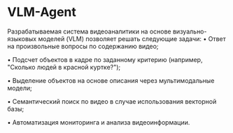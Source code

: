 # VLM-Agent
Разрабатываемая система видеоаналитики на основе визуально-языковых моделей (VLM) позволяет решать следующие задачи:
•	Ответ на произвольные вопросы по содержанию видео;

•	Подсчет объектов в кадре по заданному критерию (например, "Сколько людей в красной куртке?");

•	Выделение объектов на основе описания через мультимодальные модели;

•	Семантический поиск по видео в случае использования векторной базы;

•	Автоматизация мониторинга и анализа видеоинформации.

